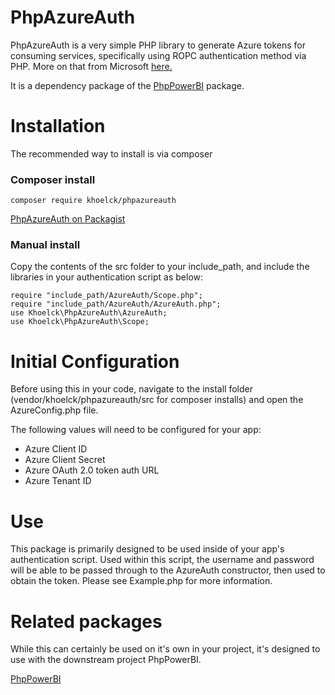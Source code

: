 # PhpAzureAuth
PhpAzureAuth is a very simple PHP library to generate Azure tokens for consuming services, specifically using ROPC authentication method via PHP.  More on that from Microsoft [here.](https://learn.microsoft.com/en-us/azure/active-directory/develop/v2-oauth-ropc)

It is a dependency package of the [PhpPowerBI](https://github.com/khoelck0315/PhpPowerBI/tree/main) package.

# Installation
The recommended way to install is via composer

### Composer install
```
composer require khoelck/phpazureauth
```

[PhpAzureAuth on Packagist](https://packagist.org/packages/khoelck/phpazureauth#dev-main)

### Manual install
Copy the contents of the src folder to your include_path, and include the libraries in your authentication script as below:
```
require "include_path/AzureAuth/Scope.php";
require "include_path/AzureAuth/AzureAuth.php";
use Khoelck\PhpAzureAuth\AzureAuth;
use Khoelck\PhpAzureAuth\Scope;
```

# Initial Configuration
Before using this in your code, navigate to the install folder (vendor/khoelck/phpazureauth/src for composer installs) and open the AzureConfig.php file.

The following values will need to be configured for your app:
- Azure Client ID
- Azure Client Secret
- Azure OAuth 2.0 token auth URL
- Azure Tenant ID

# Use
This package is primarily designed to be used inside of your app's authentication script.  Used within this script, the username and password will be able to be passed through to the AzureAuth constructor, then used to obtain the token.  Please see Example.php for more information.

# Related packages
While this can certainly be used on it's own in your project, it's designed to use with the downstream project PhpPowerBI.

[PhpPowerBI](https://github.com/khoelck0315/PhpPowerBI/tree/main)
